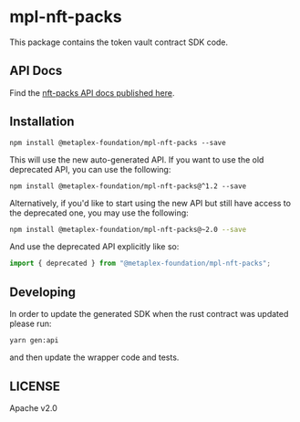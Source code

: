 # mpl-nft-packs

This package contains the token vault contract SDK code.

## API Docs

Find the [nft-packs API docs published here](https://metaplex-foundation.github.io/metaplex-program-library/docs/nft-packs/index.html).

## Installation

```shell
npm install @metaplex-foundation/mpl-nft-packs --save
```

This will use the new auto-generated API. If you want to use the old deprecated API, you can use the following:

```shell
npm install @metaplex-foundation/mpl-nft-packs@^1.2 --save
```

Alternatively, if you'd like to start using the new API but still have access to the deprecated one, you may use the following:

```sh
npm install @metaplex-foundation/mpl-nft-packs@~2.0 --save
```

And use the deprecated API explicitly like so:

```ts
import { deprecated } from "@metaplex-foundation/mpl-nft-packs";
```

## Developing

In order to update the generated SDK when the rust contract was updated please run:

```
yarn gen:api
```

and then update the wrapper code and tests.

## LICENSE

Apache v2.0
